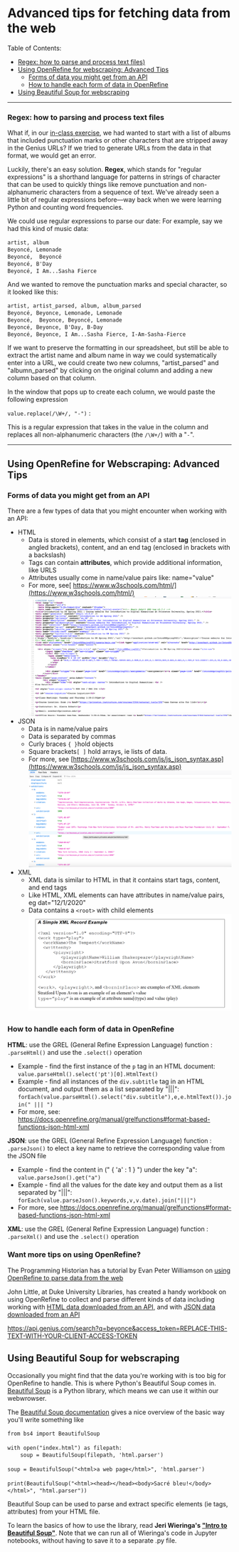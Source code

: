 # Advanced tips for fetching data from the web

Table of Contents:

- [Regex: how to parse and process text files)](#regex-how-to-parse-and-process-text-files)
- [Using OpenRefine for webscraping: Advanced Tips](#using-openrefine-for-webscraping-advanced-tips)
	- [Forms of data you might get from an API](#forms-of-data-you-might-get-from-an-api)
	- [How to handle each form of data in OpenRefine](#how-to-handle-each-form-of-data-in-openrefine)
- [Using Beautiful Soup for webscraping](#using-beautiful-soup-for-webscraping)

---

### Regex: how to parsing and process text files

What if, in our [in-class exercise](https://github.com/sceckert/IntroDHSpring2021/blob/main/_week6/introduction-to-webscraping-and-open-refine.md), we had wanted to start with a list of albums that included punctuation marks or other characters that are stripped away in the Genius URLs? If we tried to generate URLs from the data in that format, we would get an error.

Luckily, there's an easy solution. **Regex**, which stands for "regular expressions" is a shorthand language for patterns in strings of character that can be used to quickly things like remove punctuation and non-alphanumeric characters from a sequence of text. We've already seen a little bit of regular expressions before––way back when we were learning Python and counting word frequencies.

We could use regular expressions to parse our date: For example, say we had this kind of music data:

```
artist, album
Beyoncé, Lemonade
Beyoncé,  Beyoncé
Beyoncé, B'Day
Beyoncé, I Am...Sasha Fierce
```

And we wanted to remove the punctuation marks and special character, so it looked like this:

```
artist, artist_parsed, album, album_parsed
Beyoncé, Beyonce, Lemonade, Lemonade
Beyoncé,  Beyonce, Beyoncé, Lemonade
Beyoncé, Beyonce, B'Day, B-Day
Beyoncé, Beyonce, I Am...Sasha Fierce, I-Am-Sasha-Fierce
```

If we want to preserve the formatting in our spreadsheet, but still be able to extract the artist name and album name in way we could systematically enter into a URL, we could create two new columns, "artist_parsed" and "albumn_parsed" by clicking on the original column and adding a new column based on that column.

In the window that pops up to create each column, we would paste the following expression 

`value.replace(/\W+/, "-")` : 

This is a regular expression that takes in the value in the column and replaces all non-alphanumeric characters (the `/\W+/`) with a "``-``". 


---

## Using OpenRefine for Webscraping: Advanced Tips 

### Forms of data you might get from an API 

There are a few types of data that you might encounter when working with an API:

- HTML
	- Data is stored in elements, which consist of a start **tag** (enclosed in angled brackets), content, and an end tag (enclosed in brackets with a backslash)
	- Tags can contain **attributes**, which provide additional information, like URLS 
	- Attributes usually come in name/value pairs like: name="value"
	- For more, see[ https://www.w3schools.com/html/](https://www.w3schools.com/html/)
	![image](../_images/html.png)
- JSON
	-  Data is in name/value pairs
	-  Data is separated by commas
	-  Curly braces `{ }`hold objects
	-  Square brackets`[ ]` hold arrays, ie lists of data.
	-  For more, see [https://www.w3schools.com/js/js_json_syntax.asp](https://www.w3schools.com/js/js_json_syntax.asp)
 ![image](../_images/json.png)
- XML 
	- XML data is similar to HTML in that it contains start tags, content, and end tags
	- Like HTML, XML elements can have attributes in name/value pairs, eg dat="12/1/2020"
	- Data contains a `<root>`  with child elements
![image](../_images/xml.png)

### How to handle each form of data in OpenRefine

**HTML**: use the GREL (General Refine Expression Language) function : `.parseHtml()` and use the `.select()` operation

- Example - find the first instance of the `p` tag in an HTML document: `value.parseHtml().select('pt')[0].HtmlText()`
- Example - find all instances of the `div.subtitle` tag in an HTML document, and output them as a list separated by "|||": `forEach(value.parseHtml().select("div.subtitle"),e,e.htmlText()).join(" ||| ")`
- For more, see: https://docs.openrefine.org/manual/grelfunctions#format-based-functions-json-html-xml

**JSON**: use the GREL (General Refine Expression Language) function : `.parseJson()` to elect a key name to retrieve the corresponding value from the JSON file
- Example - find the content in (" { 'a' : 1 } ") under the key "a":   `value.parseJson().get("a")`
- Example - find all the values for the date key  and output them as a list separated by "|||": `forEach(value.parseJson().keywords,v,v.date).join("|||")`
- For more, see https://docs.openrefine.org/manual/grelfunctions#format-based-functions-json-html-xml

**XML**: use the GREL (General Refine Expression Language) function : `.parseXml()` and use the `.select()` operation


### Want more tips on using OpenRefine?
The Programming Historian has a tutorial by Evan Peter Williamson on [using OpenRefine to parse data from the web](https://programminghistorian.org/en/lessons/fetch-and-parse-data-with-openrefine)

John Little, at Duke University Libraries, has created a handy workbook on using OpenRefine to collect and parse different kinds of data including working with [HTML data downloaded from an API,](https://libjohn.github.io/openrefine/hands-on-html-parsing.html) and with [JSON data downloaded from an API](https://libjohn.github.io/openrefine/hands-on-web-scraping.html)

https://api.genius.com/search?q=beyonce&access_token=REPLACE-THIS-TEXT-WITH-YOUR-CLIENT-ACCESS-TOKEN


## Using Beautiful Soup for webscraping

Occasionally you might find that the data you're working with is too big for OpenRefine to handle. This is where Python's Beautiful Soup comes in. [Beautiful Soup](https://www.crummy.com/software/BeautifulSoup/bs4/doc/) is a Python library, which means we can use it within our webwrowser.

The [Beautiful Soup documentation](https://www.crummy.com/software/BeautifulSoup/bs4/doc/#making-the-soup) gives a nice overview of the basic way you'll write something like

``` 
from bs4 import BeautifulSoup

with open("index.html") as filepath:
    soup = BeautifulSoup(filepath, 'html.parser')

soup = BeautifulSoup("<html>a web page</html>", 'html.parser')

print(BeautifulSoup("<html><head></head><body>Sacré bleu!</body></html>", "html.parser"))
```

Beautiful Soup can be used to parse and extract specific elements (ie tags, attributes) from your HTML file.

To learn the basics of how to use the library, read **Jeri Wieringa's ["Intro to Beautiful Soup"](https://programminghistorian.org/en/lessons/intro-to-beautiful-soup)**. Note that we can run all of Wieringa's code in Jupyter notebooks, without having to save it to a separate .py file.